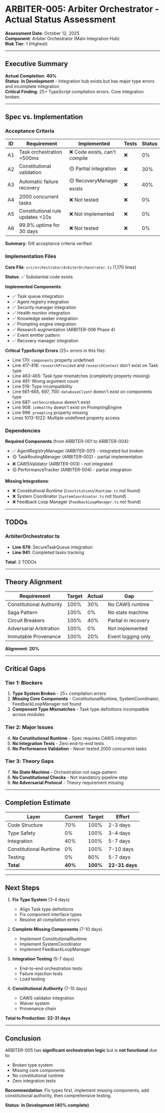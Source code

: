 # ARBITER-005: Arbiter Orchestrator - Actual Status Assessment

**Assessment Date**: October 12, 2025  
**Component**: Arbiter Orchestrator (Main Integration Hub)  
**Risk Tier**: 1 (Highest)

---

## Executive Summary

**Actual Completion**: **40%**  
**Status**: **In Development** - Integration hub exists but has major type errors and incomplete integration  
**Critical Finding**: 25+ TypeScript compilation errors. Core integration broken.

---

## Spec vs. Implementation

### Acceptance Criteria

| ID  | Requirement                      | Implemented                   | Tests | Status |
| --- | -------------------------------- | ----------------------------- | ----- | ------ |
| A1  | Task orchestration <500ms        | ❌ Code exists, can't compile | ❌    | 0%     |
| A2  | Constitutional validation        | 🟡 Partial integration        | ❌    | 30%    |
| A3  | Automatic failure recovery       | 🟡 RecoveryManager exists     | ❌    | 40%    |
| A4  | 2000 concurrent tasks            | ❌ Not tested                 | ❌    | 0%     |
| A5  | Constitutional rule updates <10s | ❌ Not implemented            | ❌    | 0%     |
| A6  | 99.9% uptime for 30 days         | ❌ Not tested                 | ❌    | 0%     |

**Summary**: 0/6 acceptance criteria verified

### Implementation Files

**Core File**: `src/orchestrator/ArbiterOrchestrator.ts` (1,170 lines)

**Status**: ✅ Substantial code exists

**Implemented Components**:

- ✅ Task queue integration
- ✅ Agent registry integration
- ✅ Security manager integration
- ✅ Health monitor integration
- ✅ Knowledge seeker integration
- ✅ Prompting engine integration
- ✅ Research augmentation (ARBITER-006 Phase 4)
- ✅ Event emitter pattern
- ✅ Recovery manager integration

**Critical TypeScript Errors** (25+ errors in this file):

- Line 170: `components` property undefined
- Line 417-418: `researchProvided` and `researchContext` don't exist on Task type
- Line 463-465: Task type mismatches (complexity property missing)
- Line 491: Wrong argument count
- Line 519: Type incompatibility
- Line 661-665, 697, 700: `databaseClient` doesn't exist on components type
- Line 687: `setSecureQueue` doesn't exist
- Line 908: `isHealthy` doesn't exist on PromptingEngine
- Line 996: `prompting` property missing
- Lines 1013-1022: Multiple undefined property access

### Dependencies

**Required Components** (from ARBITER-001 to ARBITER-004):

- ✅ AgentRegistryManager (ARBITER-001) - integrated but broken
- 🟡 TaskRoutingManager (ARBITER-002) - partial implementation
- ❌ CAWSValidator (ARBITER-003) - not integrated
- 🟡 PerformanceTracker (ARBITER-004) - partial integration

**Missing Integrations**:

- ❌ Constitutional Runtime (`ConstitutionalRuntime.ts` not found)
- ❌ System Coordinator (`SystemCoordinator.ts` not found)
- ❌ Feedback Loop Manager (`FeedbackLoopManager.ts` not found)

---

## TODOs

### ArbiterOrchestrator.ts

- **Line 679**: SecureTaskQueue integration
- **Line 941**: Completed tasks tracking

**Total**: 2 TODOs

---

## Theory Alignment

| Requirement              | Target | Actual | Gap                 |
| ------------------------ | ------ | ------ | ------------------- |
| Constitutional Authority | 100%   | 30%    | No CAWS runtime     |
| Saga Pattern             | 100%   | 0%     | No state machine    |
| Circuit Breakers         | 100%   | 40%    | Partial in recovery |
| Adversarial Arbitration  | 100%   | 0%     | Not implemented     |
| Immutable Provenance     | 100%   | 20%    | Event logging only  |

**Alignment**: **20%**

---

## Critical Gaps

### Tier 1: Blockers

1. **Type System Broken** - 25+ compilation errors
2. **Missing Core Components** - ConstitutionalRuntime, SystemCoordinator, FeedbackLoopManager not found
3. **Component Type Mismatches** - Task type definitions incompatible across modules

### Tier 2: Major Issues

4. **No Constitutional Runtime** - Spec requires CAWS integration
5. **No Integration Tests** - Zero end-to-end tests
6. **No Performance Validation** - Never tested 2000 concurrent tasks

### Tier 3: Theory Gaps

7. **No State Machine** - Orchestration not saga-pattern
8. **No Constitutional Checks** - Not mandatory pipeline step
9. **No Adversarial Protocol** - Theory requirement missing

---

## Completion Estimate

| Layer                  | Current | Target   | Effort         |
| ---------------------- | ------- | -------- | -------------- |
| Code Structure         | 70%     | 100%     | 2-3 days       |
| Type Safety            | 0%      | 100%     | 3-4 days       |
| Integration            | 40%     | 100%     | 5-7 days       |
| Constitutional Runtime | 0%      | 100%     | 7-10 days      |
| Testing                | 0%      | 80%      | 5-7 days       |
| **Total**              | **40%** | **100%** | **22-31 days** |

---

## Next Steps

1. **Fix Type System** (3-4 days)

   - Align Task type definitions
   - Fix component interface types
   - Resolve all compilation errors

2. **Complete Missing Components** (7-10 days)

   - Implement ConstitutionalRuntime
   - Implement SystemCoordinator
   - Implement FeedbackLoopManager

3. **Integration Testing** (5-7 days)

   - End-to-end orchestration tests
   - Failure injection tests
   - Load testing

4. **Constitutional Authority** (7-10 days)
   - CAWS validator integration
   - Waiver system
   - Provenance chain

**Total to Production**: **22-31 days**

---

## Conclusion

ARBITER-005 has **significant orchestration logic** but is **not functional** due to:

- Broken type system
- Missing core components
- No constitutional runtime
- Zero integration tests

**Recommendation**: Fix types first, implement missing components, add constitutional authority, then comprehensive testing.

**Status**: **In Development (40% complete)**
